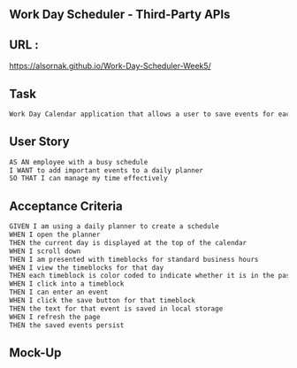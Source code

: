 ## Work Day Scheduler - Third-Party APIs

## URL :  
https://alsornak.github.io/Work-Day-Scheduler-Week5/

## Task
```md
Work Day Calendar application that allows a user to save events for each hour of the day. This app will run in the browser and feature dynamically updated HTML and CSS powered by jQuery.
```

## User Story
```md
AS AN employee with a busy schedule
I WANT to add important events to a daily planner
SO THAT I can manage my time effectively
```

## Acceptance Criteria

```md
GIVEN I am using a daily planner to create a schedule
WHEN I open the planner
THEN the current day is displayed at the top of the calendar
WHEN I scroll down
THEN I am presented with timeblocks for standard business hours
WHEN I view the timeblocks for that day
THEN each timeblock is color coded to indicate whether it is in the past, present, or future
WHEN I click into a timeblock
THEN I can enter an event
WHEN I click the save button for that timeblock
THEN the text for that event is saved in local storage
WHEN I refresh the page
THEN the saved events persist
```

## Mock-Up

<img src="https://github.com/alsornak/Work-Day-Scheduler-Week5/blob/main/assets/image/05-third-party-apis-homework-demo.g" alt="" style="max-width: 100%;">
